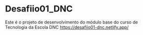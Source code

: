 # Desafiio01_DNC
Este é o projeto de desenvolvimento do módulo base do curso de Tecnologia da Escola DNC
https://desafiio01-dnc.netlify.app/
